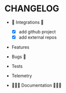 # CHANGELOG

- 💩 Integrations 💩

  - [x] add github project
  - [x] add external repos

- Features

- Bugs 🐛

- Tests

- Telemetry

- 🧻🧻🧻 Documentation 🧻🧻🧻
